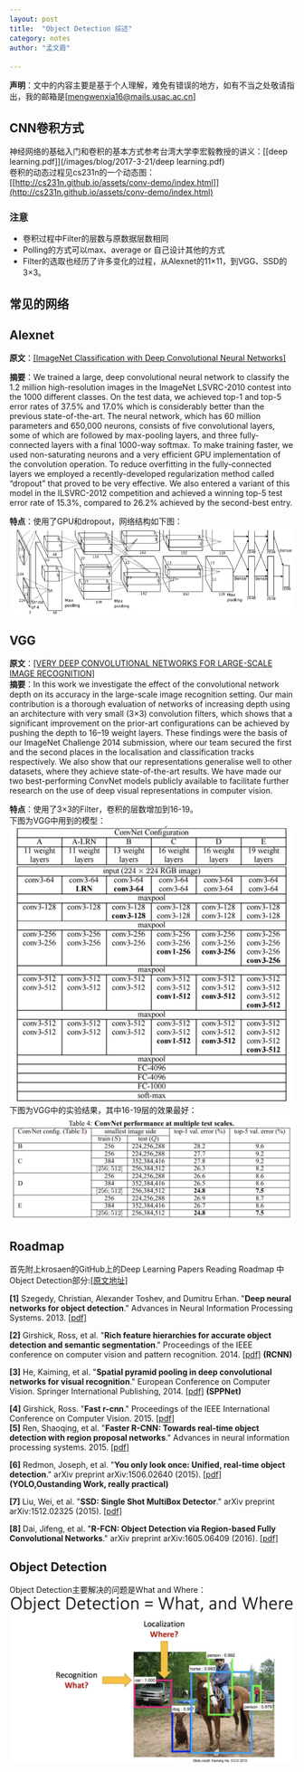 ```yaml
---
layout: post
title:  "Object Detection 综述"      
category: notes
author: "孟文霞"

---
```


**声明**：文中的内容主要是基于个人理解，难免有错误的地方，如有不当之处敬请指出，我的邮箱是[[mengwenxia16@mails.usac.ac.cn]](mengwenxia16@mails.usac.ac.cn)

## CNN卷积方式
神经网络的基础入门和卷积的基本方式参考台湾大学李宏毅教授的讲义：[[deep learning.pdf]](/images/blog/2017-3-21/deep learning.pdf)    
卷积的动态过程见cs231n的一个动态图：[[http://cs231n.github.io/assets/conv-demo/index.html]](http://cs231n.github.io/assets/conv-demo/index.html)    

### 注意
* 卷积过程中Filter的层数与原数据层数相同
* Polling的方式可以max、average or 自己设计其他的方式
* Filter的选取也经历了许多变化的过程，从Alexnet的11×11，到VGG、SSD的3×3。

## 常见的网络

## Alexnet
**原文**：[[ImageNet Classification with Deep Convolutional Neural Networks]](http://papers.nips.cc/paper/4824-imagenet-classification-with-deep-convolutional-neural-networks.pdf)      

**摘要**：We trained a large, deep convolutional neural network to classify the 1.2 million
high-resolution images in the ImageNet LSVRC-2010 contest into the 1000 different
classes. On the test data, we achieved top-1 and top-5 error rates of 37.5%
and 17.0% which is considerably better than the previous state-of-the-art. The
neural network, which has 60 million parameters and 650,000 neurons, consists
of five convolutional layers, some of which are followed by max-pooling layers,
and three fully-connected layers with a final 1000-way softmax. To make training
faster, we used non-saturating neurons and a very efficient GPU implementation
of the convolution operation. To reduce overfitting in the fully-connected
layers we employed a recently-developed regularization method called “dropout”
that proved to be very effective. We also entered a variant of this model in the
ILSVRC-2012 competition and achieved a winning top-5 test error rate of 15.3%,
compared to 26.2% achieved by the second-best entry.    


**特点**：使用了GPU和dropout，网络结构如下图：    
![alexnet](/images/blog/2017-3-21/2.jpg)

## VGG   
**原文**：[[VERY DEEP CONVOLUTIONAL NETWORKS FOR LARGE-SCALE IMAGE RECOGNITION]](https://arxiv.org/pdf/1409.1556.pdf)    
**摘要**：In this work we investigate the effect of the convolutional network depth on its
accuracy in the large-scale image recognition setting. Our main contribution is
a thorough evaluation of networks of increasing depth using an architecture with
very small (3×3) convolution filters, which shows that a significant improvement
on the prior-art configurations can be achieved by pushing the depth to 16–19
weight layers. These findings were the basis of our ImageNet Challenge 2014
submission, where our team secured the first and the second places in the localisation
and classification tracks respectively. We also show that our representations
generalise well to other datasets, where they achieve state-of-the-art results. We
have made our two best-performing ConvNet models publicly available to facilitate
further research on the use of deep visual representations in computer vision.     

**特点**：使用了3×3的Filter，卷积的层数增加到16-19。    
下图为VGG中用到的模型：       
![VGG](/images/blog/2017-3-21/VGG1.png)   
下图为VGG中的实验结果，其中16-19层的效果最好：
![VGG](/images/blog/2017-3-21/VGG2.png)   



## Roadmap
首先附上krosaen的GitHub上的Deep Learning Papers Reading Roadmap 中Object Detection部分:[[原文地址]](https://github.com/songrotek/Deep-Learning-Papers-Reading-Roadmap/blob/master/README.md)

**[1]** Szegedy, Christian, Alexander Toshev, and Dumitru Erhan. "**Deep neural networks for object detection**." Advances in Neural Information Processing Systems. 2013. [[pdf]](http://papers.nips.cc/paper/5207-deep-neural-networks-for-object-detection.pdf)   

**[2]** Girshick, Ross, et al. "**Rich feature hierarchies for accurate object detection and semantic segmentation**." Proceedings of the IEEE conference on computer vision and pattern recognition. 2014. [[pdf]](http://www.cv-foundation.org/openaccess/content_cvpr_2014/papers/Girshick_Rich_Feature_Hierarchies_2014_CVPR_paper.pdf) **(RCNN)**   

**[3]** He, Kaiming, et al. "**Spatial pyramid pooling in deep convolutional networks for visual recognition**." European Conference on Computer Vision. Springer International Publishing, 2014. [[pdf]](http://arxiv.org/pdf/1406.4729) **(SPPNet)**  

**[4]** Girshick, Ross. "**Fast r-cnn**." Proceedings of the IEEE International Conference on Computer Vision. 2015. [[pdf]](https://pdfs.semanticscholar.org/8f67/64a59f0d17081f2a2a9d06f4ed1cdea1a0ad.pdf)   
**[5]** Ren, Shaoqing, et al. "**Faster R-CNN: Towards real-time object detection with region proposal networks**." Advances in neural information processing systems. 2015. [[pdf]](http://papers.nips.cc/paper/5638-analysis-of-variational-bayesian-latent-dirichlet-allocation-weaker-sparsity-than-map.pdf)  

**[6]** Redmon, Joseph, et al. "**You only look once: Unified, real-time object detection**." arXiv preprint arXiv:1506.02640 (2015). [[pdf]](http://homes.cs.washington.edu/~ali/papers/YOLO.pdf) **(YOLO,Oustanding Work, really practical)**   

**[7]** Liu, Wei, et al. "**SSD: Single Shot MultiBox Detector**." arXiv preprint arXiv:1512.02325 (2015). [[pdf]](http://arxiv.org/pdf/1512.02325)   

**[8]** Dai, Jifeng, et al. "**R-FCN: Object Detection via
Region-based Fully Convolutional Networks**." arXiv preprint arXiv:1605.06409 (2016). [[pdf]](https://arxiv.org/abs/1605.06409)   


## Object Detection
Object Detection主要解决的问题是What and Where：   
![1](/images/blog/2017-3-21/1.png)

